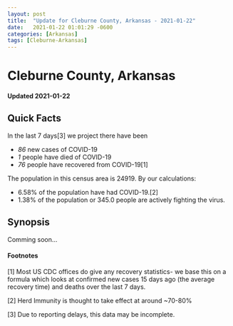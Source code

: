 ```yaml
---
layout: post
title:  "Update for Cleburne County, Arkansas - 2021-01-22"
date:   2021-01-22 01:01:29 -0600
categories: [Arkansas]
tags: [Cleburne-Arkansas]
---
```


# Cleburne County, Arkansas
#### Updated 2021-01-22

## Quick Facts

In the last 7 days[3] we project there have been
- *86* new cases of COVID-19
- *1* people have died of COVID-19
- *76* people have recovered from COVID-19[1]

The population in this census area is 24919. By our calculations:
- 6.58% of the population have had COVID-19.[2]
- 1.38% of the population or 345.0 people are actively fighting the virus.

## Synopsis

Comming soon...


#### Footnotes

[1] Most US CDC offices do give any recovery statistics- we base this on a formula which looks at confirmed new cases
15 days ago (the average recovery time) and deaths over the last 7 days.

[2] Herd Immunity is thought to take effect at around ~70-80%

[3] Due to reporting delays, this data may be incomplete.
 
    